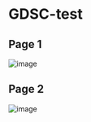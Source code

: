 # GDSC-test

## Page 1 
![image](https://user-images.githubusercontent.com/89624156/150159001-c1d4a988-ecd3-4e50-aac1-f65d40ee9fc6.png)



## Page 2
![image](https://user-images.githubusercontent.com/89624156/150159137-dac30a86-6cee-4b4c-9167-2b171debf171.png)
